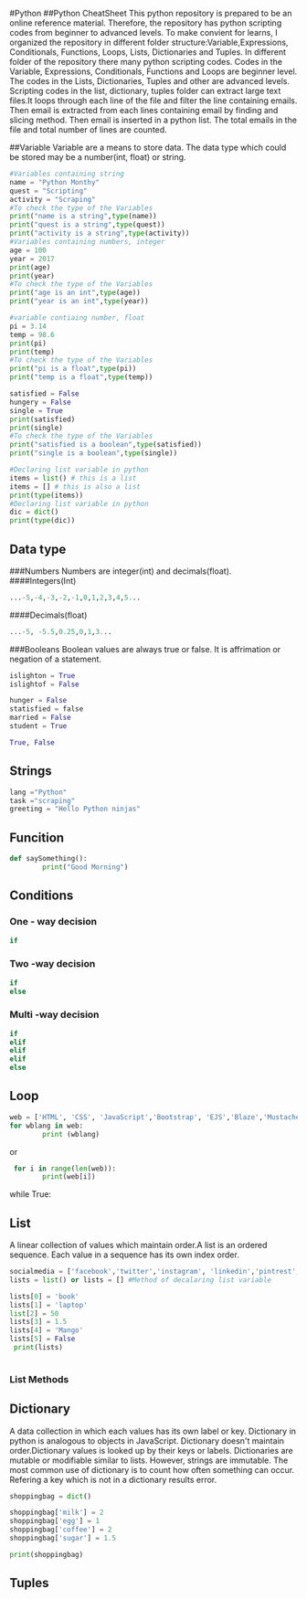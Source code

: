 #Python
##Python CheatSheet
This python repository is prepared to be an online reference material. Therefore, the repository has python scripting codes from beginner to advanced levels. To make convient for learns, I organized the repository in different folder structure:Variable,Expressions, Conditionals, Functions, Loops, Lists, Dictionaries and Tuples. In different folder of the repository there many python scripting codes. Codes in the Variable, Expressions, Conditionals, Functions and Loops are beginner level. The codes in the Lists, Dictionaries, Tuples and other are advanced levels. Scripting codes in the list, dictionary, tuples folder can extract large text files.It loops through each line of the file and filter the line containing emails. Then email is extracted from each lines containing email by finding and slicing method. Then email is inserted in a python list. The total emails in the file and  total number of lines are counted.

##Variable
Variable are a means to store data. The data type which could be stored may be a number(int, float) or string.
```python
#Variables containing string
name = "Python Monthy"
quest = "Scripting"
activity = "Scraping"
#To check the type of the Variables
print("name is a string",type(name))
print("quest is a string",type(quest))
print("activity is a string",type(activity))
#Variables containing numbers, integer
age = 100
year = 2017
print(age)
print(year)
#To check the type of the Variables
print("age is an int",type(age))
print("year is an int",type(year))

#variable contiaing number, float
pi = 3.14
temp = 98.6
print(pi)
print(temp)
#To check the type of the Variables
print("pi is a float",type(pi))
print("temp is a float",type(temp))

satisfied = False
hungery = False
single = True
print(satisfied)
print(single)
#To check the type of the Variables
print("satisfied is a boolean",type(satisfied))
print("single is a boolean",type(single))

#Declaring list variable in python
items = list() # this is a list
items = [] # this is also a list
print(type(items))
#Declaring list variable in python
dic = dict()
print(type(dic))
```
## Data type
###Numbers
Numbers are integer(int) and decimals(float).
####Integers(Int)
```python
...-5,-4,-3,-2,-1,0,1,2,3,4,5...
```
####Decimals(float)
```python
...-5, -5.5,0.25,0,1,3...
```
###Booleans
Boolean values are always true or false. It is affrimation or negation of a statement. 
```python
islighton = True
islightof = False

hunger = False
statisfied = false
married = False
student = True

True, False
```
## Strings
```python
lang ="Python"
task ="scraping"
greeting = "Hello Python ninjas"
```

## Funcition
```python 
def saySomething():
        print("Good Morning")
  ```
## Conditions

### One - way decision
```python
if
```
### Two -way decision
```python
if 
else
```
### Multi -way decision
```python
if
elif 
elif
elif
else
```
## Loop
```python
web = ['HTML', 'CSS', 'JavaScript','Bootstrap', 'EJS','Blaze','Mustache','handlebarjs','ReactJs', 'AngularJS', 'Python', 'PHP','NodeJS','MongoDB','SQL']
for wblang in web:
        print (wblang)
 ```
  or
```python
 for i in range(len(web)):
        print(web[i])
```  
while True:
## List
A linear collection of values which maintain order.A list is an ordered sequence. Each value in a sequence has its own index order.

```python
socialmedia = ['facebook','twitter','instagram', 'linkedin','pintrest','myspace'] #Fixed amount of values
lists = list() or lists = [] #Method of decalaring list variable

lists[0] = 'book'
lists[1] = 'laptop'
list[2] = 50
lists[3] = 1.5
lists[4] = 'Mango'
lists[5] = False
 print(lists)
 

```
### List Methods

## Dictionary
A data collection in which each values has its own label or key. Dictionary in python is analogous to objects in JavaScript. Dictionary doesn't maintain order.Dictionary values is looked up by their keys or labels. Dictionaries are mutable or modifiable similar to lists. However, strings are immutable.
The most common use of dictionary is to count how often something can occur. Refering a key which is not in a dictionary results error.

```python
shoppingbag = dict()

shoppingbag['milk'] = 2
shoppingbag['egg'] = 1
shoppingbag['coffee'] = 2
shoppingbag['sugar'] = 1.5

print(shoppingbag)


```
## Tuples

